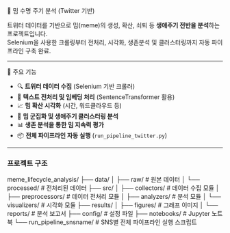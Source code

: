 🧬 밈 수명 주기 분석 (Twitter 기반)

트위터 데이터를 기반으로 밈(meme)의 생성, 확산, 쇠퇴 등 **생애주기 전반을 분석**하는 프로젝트입니다.  
Selenium을 사용한 크롤링부터 전처리, 시각화, 생존분석 및 클러스터링까지 자동 파이프라인 구축 완료.

---

📌 주요 기능

- 🔍 **트위터 데이터 수집** (Selenium 기반 크롤러)
- 🧹 **텍스트 전처리 및 임베딩 처리** (SentenceTransformer 활용)
- 📈 **밈 확산 시각화** (시간, 워드클라우드 등)
- 🧠 **밈 군집화 및 생애주기 클러스터링 분석**
- 📊 **생존 분석을 통한 밈 지속력 평가**
- 📦 **전체 파이프라인 자동 실행** (`run_pipeline_twitter.py`)

---

### 프로젝트 구조 
meme_lifecycle_analysis/
├── data/
│   ├── raw/                # 원본 데이터
│   └── processed/          # 전처리된 데이터
├── src/
│   ├── collectors/         # 데이터 수집 모듈
│   ├── preprocessors/      # 데이터 전처리 모듈
│   ├── analyzers/          # 분석 모듈
│   └── visualizers/        # 시각화 모듈
├── results/
│   ├── figures/            # 그래프 이미지
│   └── reports/            # 분석 보고서
├── config/                 # 설정 파일
├── notebooks/              # Jupyter 노트북
└── run_pipeline_snsname/   # SNS별 전체 파이프라인 실행 스크립트
